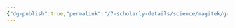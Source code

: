 ```yaml
---
{"dg-publish":true,"permalink":"/7-scholarly-details/science/magitek/golem-core/","noteIcon":""}
---
```


